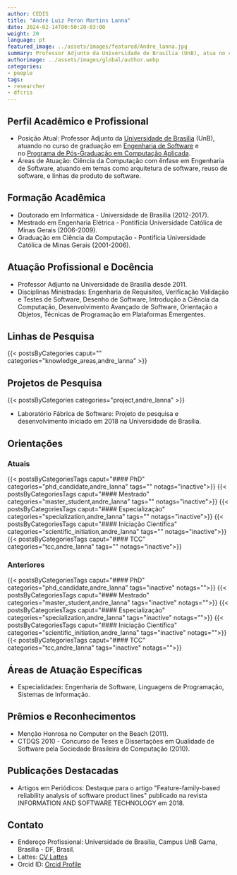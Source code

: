 ```yaml
---
author: CEDIS
title: "André Luiz Peron Martins Lanna"
date: 2024-02-14T00:50:20-03:00
weight: 20
language: pt
featured_image: ../assets/images/featured/Andre_lanna.jpg
summary: Professor Adjunto da Universidade de Brasília (UnB), atua no curso de graduação em Engenharia de Software e no Programa de Pós-Graduação em Computação Aplicada. 
authorimage: ../assets/images/global/author.webp
categories:
- people
tags: 
- researcher
- dfcris
---
```

## Perfil Acadêmico e Profissional
- Posição Atual: Professor Adjunto da [Universidade de Brasília](https://www.unb.br/) (UnB), atuando no curso de graduação em [Engenharia de Software](http://software.unb.br/) e no [Programa de Pós-Graduação em Computação Aplicada](https://ppca.unb.br/). 
- Áreas de Atuação: Ciência da Computação com ênfase em Engenharia de Software, atuando em temas como arquitetura de software, reuso de software, e linhas de produto de software​​.
## Formação Acadêmica
- Doutorado em Informática - Universidade de Brasília (2012-2017).
- Mestrado em Engenharia Elétrica - Pontifícia Universidade Católica de Minas Gerais (2006-2009).
- Graduação em Ciência da Computação - Pontifícia Universidade Católica de Minas Gerais (2001-2006)​​.
## Atuação Profissional e Docência
- Professor Adjunto na Universidade de Brasília desde 2011.
- Disciplinas Ministradas: Engenharia de Requisitos, Verificação Validação e Testes de Software, Desenho de Software, Introdução a Ciência da Computação, Desenvolvimento Avançado de Software, Orientação a Objetos, Técnicas de Programação em Plataformas Emergentes​​.
## Linhas de Pesquisa
{{< postsByCategories caput="" categories="knowledge_areas,andre_lanna" >}}
## Projetos de Pesquisa
{{< postsByCategories categories="project,andre_lanna" >}}
- Laboratório Fábrica de Software: Projeto de pesquisa e desenvolvimento iniciado em 2018 na Universidade de Brasília.
## Orientações
### Atuais
{{< postsByCategoriesTags caput="#### PhD" categories="phd_candidate,andre_lanna" tags="" notags="inactive">}}
{{< postsByCategoriesTags caput="#### Mestrado" categories="master_student,andre_lanna" tags="" notags="inactive">}}
{{< postsByCategoriesTags caput="#### Especializaçào" categories="specialization,andre_lanna" tags="" notags="inactive">}}
{{< postsByCategoriesTags caput="#### Iniciação Científica" categories="scientific_initiation,andre_lanna" tags="" notags="inactive">}}
{{< postsByCategoriesTags caput="#### TCC" categories="tcc,andre_lanna" tags="" notags="inactive">}}

### Anteriores
{{< postsByCategoriesTags caput="#### PhD" categories="phd_candidate,andre_lanna" tags="inactive" notags="">}}
{{< postsByCategoriesTags caput="#### Mestrado" categories="master_student,andre_lanna" tags="inactive" notags="">}}
{{< postsByCategoriesTags caput="#### Especializaçào" categories="specialization,andre_lanna" tags="inactive" notags="">}}
{{< postsByCategoriesTags caput="#### Iniciação Científica" categories="scientific_initiation,andre_lanna" tags="inactive" notags="">}}
{{< postsByCategoriesTags caput="#### TCC" categories="tcc,andre_lanna" tags="inactive" notags="">}}
## Áreas de Atuação Específicas
- Especialidades: Engenharia de Software, Linguagens de Programação, Sistemas de Informação​​.
## Prêmios e Reconhecimentos
- Menção Honrosa no Computer on the Beach (2011).
- CTDQS 2010 - Concurso de Teses e Dissertações em Qualidade de Software pela Sociedade Brasileira de Computação (2010)​​.
## Publicações Destacadas
- Artigos em Periódicos: Destaque para o artigo "Feature-family-based reliability analysis of software product lines" publicado na revista INFORMATION AND SOFTWARE TECHNOLOGY em 2018​​.
## Contato
- Endereço Profissional: Universidade de Brasília, Campus UnB Gama, Brasília - DF, Brasil.
- Lattes: [CV Lattes](http://lattes.cnpq.br/5685720614944773)
- Orcid ID: [Orcid Profile](https://orcid.org/0000-0003-4200-6569)
